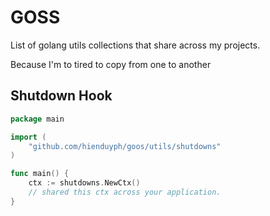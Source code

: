 # GOSS
List of golang utils collections that share across my projects.

Because I'm to tired to copy from one to another

## Shutdown Hook

```go
package main

import (
    "github.com/hienduyph/goos/utils/shutdowns"
)

func main() {
    ctx := shutdowns.NewCtx()
    // shared this ctx across your application.
}

```

